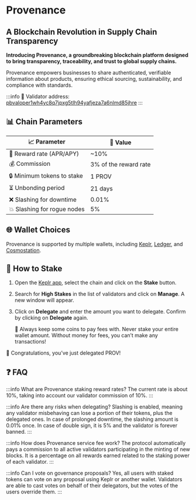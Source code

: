 # Provenance
## A Blockchain Revolution in Supply Chain Transparency


**Introducing Provenance, a groundbreaking blockchain platform designed to bring transparency, traceability, and trust to global supply chains.** 

Provenance empowers businesses to share authenticated, verifiable information about products, ensuring ethical sourcing, sustainability, and compliance with standards.

:::info
🔐 Validator address: <a href="https://www.mintscan.io/provenance/validators/pbvaloper1wh4yc8q7jpxg5tlh94yafjeza7a6nlmd85jhre" target="_blank" rel="noopener noreferrer">pbvaloper1wh4yc8q7jpxg5tlh94yafjeza7a6nlmd85jhre</a>
:::

## 📊 Chain Parameters

| 📈 Parameter                | 🎯 Value              |
|-----------------------------|-----------------------|
| 🎁 Reward rate (APR/APY)    | ~10%                  |
| 💰 Commission               | 3% of the reward rate |
| 🔒 Minimum tokens to stake  | 1 PROV                |
| ⏳ Unbonding period          | 21 days               |
| ❌ Slashing for downtime     | 0.01%                 |
| 💥 Slashing for rogue nodes | 5%                    |

## 🌐 Wallet Choices

Provenance is supported by multiple wallets, including <a href="https://wallet.keplr.app/" target="_blank" rel="noopener noreferrer">Keplr</a>, <a href="https://www.ledger.com" target="_blank" rel="noopener noreferrer">Ledger</a>, and <a href="https://cosmostation.io" target="_blank" rel="noopener noreferrer">Cosmostation</a>.

## 🏁 How to Stake

1. Open the <a href="https://wallet.keplr.app/chains/provenance" target="_blank" rel="noopener noreferrer">Keplr app</a>, select the chain and click on the **Stake** button.

2. Search for **High Stakes** in the list of validators and click on **Manage**. A new window will appear.

3. Click on **Delegate** and enter the amount you want to delegate. Confirm by clicking on **Delegate** again.

   🚨 Always keep some coins to pay fees with. Never stake your entire wallet amount. Without money for fees, you can’t make any transactions!

🎉 Congratulations, you’ve just delegated PROV!

## ❓ FAQ

:::info What are Provenance staking reward rates?
The current rate is about 10%, taking into account our validator commission of 10%.
:::

:::info Are there any risks when delegating?
Slashing is enabled, meaning any validator misbehaving can lose a portion of their tokens, plus the delegated ones.
In case of prolonged downtime, the slashing amount is 0.01% once. In case of double sign, it is 5% and the validator is forever banned.
:::

:::info How does Provenance service fee work?
The protocol automatically pays a commission to all active validators participating in the minting of new blocks. It is a percentage on all rewards earned related to the staking power of each validator.
:::

:::info Can I vote on governance proposals?
Yes, all users with staked tokens can vote on any proposal using Keplr or another wallet.
Validators are able to cast votes on behalf of their delegators, but the votes of the users override them.
:::
